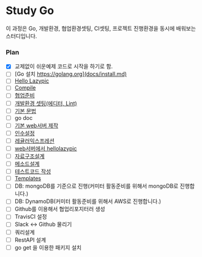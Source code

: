 # Study Go

이 과정은 Go, 개발환경, 협업환경셋팅, CI셋팅, 프로젝트 진행환경을 동시에 배워보는 스터디입니다.

### Plan
- [x] 교제없이 쉬운예제 코드로 시작을 하기로 함.
- [ ] [Go 설치 https://golang.org](docs/install.md)
- [ ] [Hello Lazypic](docs/hellolazypic.md)
- [ ] [Compile](docs/compile.md)
- [ ] [협업준비](docs/collaboration.md)
- [ ] [개발환경 셋팅(에디터, Lint)](docs/devenv.md)
- [ ] [기본 문법](docs/basic.md)
- [ ] go doc
- [ ] [기본 web서버 제작](docs/webserver.md)
- [ ] [인수설정](docs/flag.md)
- [ ] [레귤러익스프레션](docs/regex.md)
- [ ] [web서버에서 hellolazypic](docs/webserver_lazypic.md)
- [ ] [자료구조설계](docs/struct.md)
- [ ] [메소드설계](docs/method.md)
- [ ] [테스트코드 작성](docs/testcode.md)
- [ ] [Templates](docs/template.md)
- [ ] DB: mongoDB를 기준으로 진행(커미터 활동준비를 위해서 mongoDB로 진행합니다.)
- [ ] DB: DynamoDB(커미터 활동준비를 위해서 AWS로 진행합니다.)
- [ ] Github를 이용해서 협업리포지터러 생성
- [ ] TravisCI 설정
- [ ] Slack <-> Github 물리기
- [ ] 쿼리설계
- [ ] RestAPI 설계
- [ ] go get 을 이용한 패키지 설치